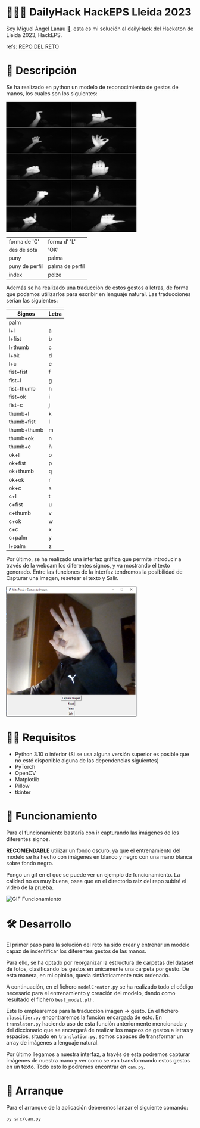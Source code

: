 # 👨🏻‍💻 DailyHack HackEPS Lleida 2023

Soy Miguel Ángel Lanau 👋, esta es mi solución al dailyHack del Hackaton de Lleida 2023, HackEPS.
 
refs: [REPO DEL RETO](https://github.com/FerranAD/dailyhack2023)

# 📜 Descripción
Se ha realizado en python un modelo de reconocimiento de gestos de manos, los cuales son los siguientes:

<img align="center" src="categories.png" height="350px" width="350px"/> 
  
|                |                 |
|----------------|-----------------|
| forma de 'C'   |  forma d' 'L'   |
| des de sota    |   'OK'          |
| puny           | palma           |
| puny de perfil | palma de perfil |
| index          | polze           |


Además se ha realizado una traducción de estos gestos a letras, de forma que podamos utilizarlos para escribir en lenguaje natural.
Las traducciones serían las siguientes:


| Signos          | Letra |
|-----------------|-------|
| palm            |       |
| l+l             | a     |
| l+fist          | b     |
| l+thumb         | c     |
| l+ok            | d     |
| l+c             | e     |
| fist+fist       | f     |
| fist+l          | g     |
| fist+thumb      | h     |
| fist+ok         | i     |
| fist+c          | j     |
| thumb+l         | k     |
| thumb+fist      | l     |
| thumb+thumb     | m     |
| thumb+ok        | n     |
| thumb+c         | ñ     |
| ok+l            | o     |
| ok+fist         | p     |
| ok+thumb        | q     |
| ok+ok           | r     |
| ok+c            | s     |
| c+l             | t     |
| c+fist          | u     |
| c+thumb         | v     |
| c+ok            | w     |
| c+c             | x     |
| c+palm          | y     |
| l+palm          | z     |

Por último, se ha realizado una interfaz gráfica que permite introducir a través de la webcam los diferentes signos, y va mostrando el texto generado.
Entre las funciones de la interfaz tendremos la posibilidad de Capturar una imagen, resetear el texto y Salir.

<img align="center" src="interfaz.png" height="350px" width="350px"/> 

# 💁‍♂️ Requisitos
- Python 3.10 o inferior (Si se usa alguna versión superior es posible que no esté disponible alguna de las dependencias siguientes)
- PyTorch
- OpenCV
- Matplotlib
- Pillow
- tkinter

# 🗿 Funcionamiento

Para el funcionamiento bastaría con ir capturando las imágenes de los diferentes signos. 

**RECOMENDABLE** utilizar un fondo oscuro, ya que el entrenamiento del modelo se ha hecho con imágenes en blanco y negro con una mano blanca sobre fondo negro.

Pongo un gif en el que se puede ver un ejemplo de funcionamiento. La calidad no es muy buena, osea que en el directorio raiz del repo subiré el video de la prueba.

![GIF Funcionamiento](https://github.com/michilanau/dailyHack-hand-recognition/blob/14a42d43db2c2a7bd5ef5d11abf27184c998f6d0/gifFuncionamiento.gif)

# 🛠️ Desarrollo

El primer paso para la solución del reto ha sido crear y entrenar un modelo capaz de indentificar los diferentes gestos de las manos.

Para ello, se ha optado por reorganizar la estructura de carpetas del dataset de fotos, clasificando los gestos en unicamente una carpeta por gesto. De esta manera, en mi opinión, queda sintácticamente más ordenado.

A continuación, en el fichero ``modelCreator.py`` se ha realizado todo el código necesario para el entrenamiento y creación del modelo, dando como resultado el fichero ``best_model.pth``.

Este lo emplearemos para la traducción imágen -> gesto. En el fichero ``classifier.py`` encontraremos la función encargada de esto. En ``translator.py`` haciendo uso de esta función anteriormente mencionada y del diccionario que se encargará de realizar los mapeos de gestos a letras y espacios, situado en ``translation.py``, somos capaces de transformar un array de imágenes a lenguaje natural.

Por último llegamos a nuestra interfaz, a través de esta podremos capturar imágenes de nuestra mano y ver como se van transformando estos gestos en un texto. Todo esto lo podremos encontrar en ``cam.py``.

# 🚀 Arranque
Para el arranque de la aplicación deberemos lanzar el siguiente comando:
```
py src/cam.py
```
